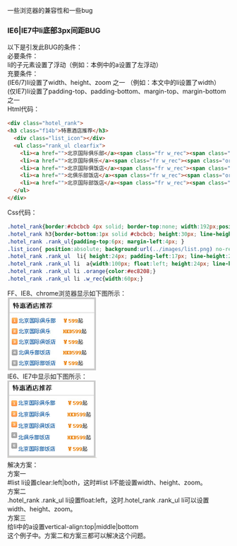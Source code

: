 一些浏览器的兼容性和一些bug       

### IE6|IE7中li底部3px间距BUG       
以下是引发此BUG的条件：     
必要条件：     
li的子元素设置了浮动（例如：本例中的a设置了左浮动）     
充要条件：     
(IE6/7)li设置了width、height、zoom 之一 （例如：本文中的li设置了width）      
(仅IE7)li设置了padding-top、padding-bottom、margin-top、margin-bottom 之一     
Html代码：
```html
<div class="hotel_rank">
<h3 class="f14b">特惠酒店推荐</h3>
  <div class="list_icon"></div>
  <ul class="rank_ul clearfix">
    <li><a href="">北京国际俱乐部</a><span class="fr w_rec"><span class="orange fb">￥599</span>起</span></li>
    <li><a href="">北京国际俱乐</a><span class="fr w_rec"><span class="orange fb">HKD599</span>起</span></li>
    <li><a href="">北京国际俱饭店</a><span class="fr w_rec"><span class="orange fb">￥599</span>起</span></li>
    <li><a href="">北俱乐部饭店</a><span class="fr w_rec"><span class="orange fb">HKD599</span>起</span></li>
    <li><a href="">北京国际部饭店</a><span class="fr w_rec"><span class="orange fb">￥599</span>起</span></li>
  </ul>
</div>
```
Css代码：
```css
.hotel_rank{border:#cbcbcb 4px solid; border-top:none; width:192px;position:relative;}
.hotel_rank h3{border-bottom:1px solid #cbcbcb; height:30px; line-height:30px; padding-left:8px;}
.hotel_rank .rank_ul{padding-top:6px; margin-left:4px; }
.list_icon{ position:absolute; background:url(../images/list.png) no-repeat;top:42px; left:5px; height:109px; width:13px;}
.hotel_rank .rank_ul  li{ height:24px; padding-left:17px; line-height:24px;}
.hotel_rank .rank_ul li  a{width:100px; float:left; height:24px; line-height:24px; overflow:hidden;}
.hotel_rank .rank_ul li .orange{color:#ec8208;}
.hotel_rank .rank_ul li .w_rec{width:60px;}
```
FF、IE8、chrome浏览器显示如下图所示：      
![ie8](/src/assets/images/liie8.jpg)       
IE6、IE7中显示如下图所示：      
![ie7](/src/assets/images/liie7.jpg)      
解决方案：     
方案一     
#list li设置clear:left|both，这时#list li不能设置width、height、zoom。      
方案二     
.hotel_rank .rank_ul li设置float:left，这时.hotel_rank .rank_ul li可以设置width、height、zoom。     
方案三     
给li中的a设置vertical-align:top|middle|bottom      
这个例子中。方案二和方案三都可以解决这个问题。 
